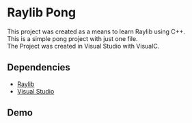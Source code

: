 # Raylib Pong

This project was created as a means to learn Raylib using C++. <br> This is a simple pong project with just one file.
<br> The Project was created in Visual Studio with VisualC. 

## Dependencies
 - [Raylib](https://www.raylib.com/)
 - [Visual Studio](https://visualstudio.microsoft.com/)

## Demo
